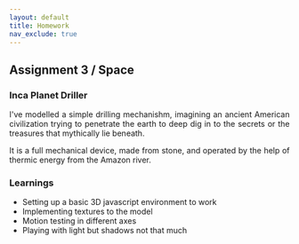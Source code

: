 ```yaml
---
layout: default
title: Homework
nav_exclude: true
---
```

## Assignment 3 / Space

### Inca Planet Driller
<p align="justify"> I've modelled a simple drilling mechanishm, imagining an ancient American civilization trying to penetrate the earth to deep dig in to the secrets or the treasures that mythically lie beneath. </p>

<p align="justify">It is a full mechanical device, made from stone, and operated by the help of thermic energy from the Amazon river.

### Learnings
- Setting up a basic 3D javascript environment to work
- Implementing textures to the model
- Motion testing in different axes
- Playing with light but shadows not that much
